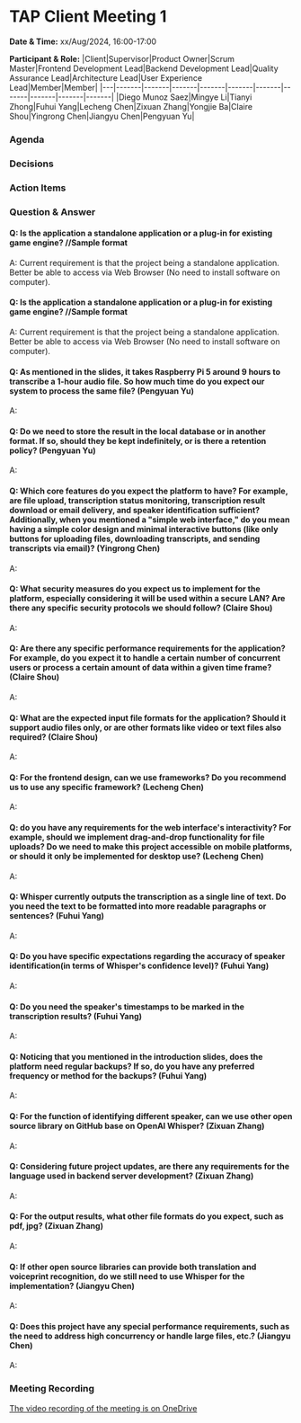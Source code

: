 # TAP Client Meeting 1

**Date & Time:** xx/Aug/2024, 16:00-17:00

**Participant & Role:**
|Client|Supervisor|Product Owner|Scrum Master|Frontend Development Lead|Backend Development Lead|Quality Assurance Lead|Architecture Lead|User Experience Lead|Member|Member|
|---|-------|-------|-------|-------|-------|-------|-------|-------|-------|-------|
|Diego Munoz Saez|Mingye Li|Tianyi Zhong|Fuhui Yang|Lecheng Chen|Zixuan Zhang|Yongjie Ba|Claire Shou|Yingrong Chen|Jiangyu Chen|Pengyuan Yu|

### Agenda

### Decisions


### Action Items





### Question & Answer

#### Q: Is the application a standalone application or a plug-in for existing game engine? //Sample format

A: Current requirement is that the project being a standalone application. Better be able to access via Web Browser (No need to install software on computer).

#### Q: Is the application a standalone application or a plug-in for existing game engine? //Sample format

A: Current requirement is that the project being a standalone application. Better be able to access via Web Browser (No need to install software on computer).

#### Q: As mentioned in the slides, it takes Raspberry Pi 5 around 9 hours to transcribe a 1-hour audio file. So how much time do you expect our system to process the same file? (Pengyuan Yu)

A: 

#### Q: Do we need to store the result in the local database or in another format. If so, should they be kept indefinitely, or is there a retention policy? (Pengyuan Yu)

A: 

#### Q: Which core features do you expect the platform to have? For example, are file upload, transcription status monitoring, transcription result download or email delivery, and speaker identification sufficient? Additionally, when you mentioned a "simple web interface," do you mean having a simple color design and minimal interactive buttons (like only buttons for uploading files, downloading transcripts, and sending transcripts via email)? (Yingrong Chen)

A:

#### Q: What security measures do you expect us to implement for the platform, especially considering it will be used within a secure LAN? Are there any specific security protocols we should follow? (Claire Shou)

A: 

#### Q: Are there any specific performance requirements for the application? For example, do you expect it to handle a certain number of concurrent users or process a certain amount of data within a given time frame? (Claire Shou)

A:

#### Q: What are the expected input file formats for the application? Should it support audio files only, or are other formats like video or text files also required? (Claire Shou)

A:


#### Q: For the frontend design, can we use frameworks? Do you recommend us to use any specific framework? (Lecheng Chen)

A:

#### Q: do you have any requirements for the web interface's interactivity? For example, should we implement drag-and-drop functionality for file uploads? Do we need to make this project accessible on mobile platforms, or should it only be implemented for desktop use? (Lecheng Chen)

A:

#### Q: Whisper currently outputs the transcription as a single line of text. Do you need the text to be formatted into more readable paragraphs or sentences? (Fuhui Yang)

A:

#### Q: Do you have specific expectations regarding the accuracy of speaker identification(in terms of Whisper's confidence level)? (Fuhui Yang)

A:

#### Q: Do you need the speaker's timestamps to be marked in the transcription results? (Fuhui Yang)

A:

#### Q: Noticing that you mentioned in the introduction slides, does the platform need regular backups? If so, do you have any preferred frequency or method for the backups? (Fuhui Yang)

A:

#### Q: For the function of identifying different speaker, can we use other open source library on GitHub base on OpenAI Whisper? (Zixuan Zhang)

A:

#### Q: Considering future project updates, are there any requirements for the language used in backend server development? (Zixuan Zhang)

A:

#### Q: For the output results, what other file formats do you expect, such as pdf, jpg? (Zixuan Zhang)

A:

#### Q: If other open source libraries can provide both translation and voiceprint recognition, do we still need to use Whisper for the implementation? (Jiangyu Chen)

A:

#### Q: Does this project have any special performance requirements, such as the need to address high concurrency or handle large files, etc.? (Jiangyu Chen)

A:

### Meeting Recording

[The video recording of the meeting is on OneDrive](https://unimelbcloud-my.sharepoint.com/:v:/g/personal/xxxxxx)

